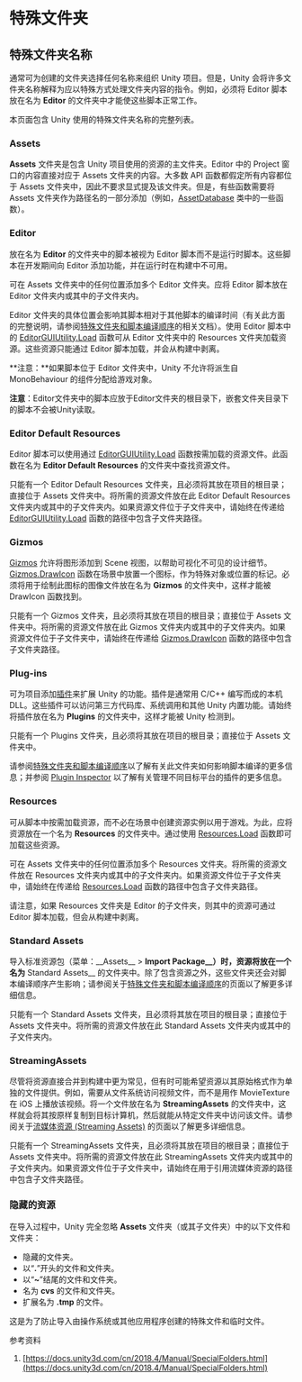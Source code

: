 # 特殊文件夹

## 特殊文件夹名称

通常可为创建的文件夹选择任何名称来组织 Unity 项目。但是，Unity 会将许多文件夹名称解释为应以特殊方式处理文件夹内容的指令。例如，必须将 Editor 脚本放在名为 **Editor** 的文件夹中才能使这些脚本正常工作。

本页面包含 Unity 使用的特殊文件夹名称的完整列表。

### Assets

**Assets** 文件夹是包含 Unity 项目使用的资源的主文件夹。Editor 中的 Project 窗口的内容直接对应于 Assets 文件夹的内容。大多数 API 函数都假定所有内容都位于 Assets 文件夹中，因此不要求显式提及该文件夹。但是，有些函数需要将 Assets 文件夹作为路径名的一部分添加（例如，[AssetDatabase](https://docs.unity3d.com/cn/2018.4/ScriptReference/AssetDatabase.html) 类中的一些函数）。

### Editor

放在名为 **Editor** 的文件夹中的脚本被视为 Editor 脚本而不是运行时脚本。这些脚本在开发期间向 Editor 添加功能，并在运行时在构建中不可用。

可在 Assets 文件夹中的任何位置添加多个 Editor 文件夹。应将 Editor 脚本放在 Editor 文件夹内或其中的子文件夹内。

Editor 文件夹的具体位置会影响其脚本相对于其他脚本的编译时间（有关此方面的完整说明，请参阅[特殊文件夹和脚本编译顺序](https://docs.unity3d.com/cn/2018.4/Manual/ScriptCompileOrderFolders.html)的相关文档）。使用 Editor 脚本中的 [EditorGUIUtility.Load](https://docs.unity3d.com/cn/2018.4/ScriptReference/EditorGUIUtility.Load.html) 函数可从 Editor 文件夹中的 Resources 文件夹加载资源。这些资源只能通过 Editor 脚本加载，并会从构建中剥离。

**注意：**如果脚本位于 Editor 文件夹中，Unity 不允许将派生自 MonoBehaviour 的组件分配给游戏对象。

**注意**：Editor文件夹中的脚本应放于Editor文件夹的根目录下，嵌套文件夹目录下的脚本不会被Unity读取。

### Editor Default Resources

Editor 脚本可以使用通过 [EditorGUIUtility.Load](https://docs.unity3d.com/cn/2018.4/ScriptReference/EditorGUIUtility.Load.html) 函数按需加载的资源文件。此函数在名为 **Editor Default Resources** 的文件夹中查找资源文件。

只能有一个 Editor Default Resources 文件夹，且必须将其放在项目的根目录；直接位于 Assets 文件夹中。将所需的资源文件放在此 Editor Default Resources 文件夹内或其中的子文件夹内。如果资源文件位于子文件夹中，请始终在传递给 [EditorGUIUtility.Load](https://docs.unity3d.com/cn/2018.4/ScriptReference/EditorGUIUtility.Load.html) 函数的路径中包含子文件夹路径。

### Gizmos

[Gizmos](https://docs.unity3d.com/cn/2018.4/ScriptReference/Gizmos.html) 允许将图形添加到 Scene 视图，以帮助可视化不可见的设计细节。[Gizmos.DrawIcon](https://docs.unity3d.com/cn/2018.4/ScriptReference/Gizmos.DrawIcon.html) 函数在场景中放置一个图标，作为特殊对象或位置的标记。必须将用于绘制此图标的图像文件放在名为 **Gizmos** 的文件夹中，这样才能被 DrawIcon 函数找到。

只能有一个 Gizmos 文件夹，且必须将其放在项目的根目录；直接位于 Assets 文件夹中。将所需的资源文件放在此 Gizmos 文件夹内或其中的子文件夹内。如果资源文件位于子文件夹中，请始终在传递给 [Gizmos.DrawIcon](https://docs.unity3d.com/cn/2018.4/ScriptReference/Gizmos.DrawIcon.html) 函数的路径中包含子文件夹路径。

### Plug-ins

可为项目添加[插件](https://docs.unity3d.com/cn/2018.4/Manual/Plugins.html)来扩展 Unity 的功能。插件是通常用 C/C++ 编写而成的本机 DLL。这些插件可以访问第三方代码库、系统调用和其他 Unity 内置功能。请始终将插件放在名为 **Plugins** 的文件夹中，这样才能被 Unity 检测到。

只能有一个 Plugins 文件夹，且必须将其放在项目的根目录；直接位于 Assets 文件夹中。

请参阅[特殊文件夹和脚本编译顺序](https://docs.unity3d.com/cn/2018.4/Manual/ScriptCompileOrderFolders.html)以了解有关此文件夹如何影响脚本编译的更多信息；并参阅 [Plugin Inspector](https://docs.unity3d.com/cn/2018.4/Manual/PluginInspector.html) 以了解有关管理不同目标平台的插件的更多信息。

### Resources

可从脚本中按需加载资源，而不必在场景中创建资源实例以用于游戏。为此，应将资源放在一个名为 **Resources** 的文件夹中。通过使用 [Resources.Load](https://docs.unity3d.com/cn/2018.4/ScriptReference/Resources.Load.html) 函数即可加载这些资源。

可在 Assets 文件夹中的任何位置添加多个 Resources 文件夹。将所需的资源文件放在 Resources 文件夹内或其中的子文件夹内。如果资源文件位于子文件夹中，请始终在传递给 [Resources.Load](https://docs.unity3d.com/cn/2018.4/ScriptReference/Resources.Load.html) 函数的路径中包含子文件夹路径。

请注意，如果 Resources 文件夹是 Editor 的子文件夹，则其中的资源可通过 Editor 脚本加载，但会从构建中剥离。

### Standard Assets

导入标准资源包（菜单：\_\_Assets\_\_ > **Import Package\_\_）时，资源将放在一个名为** Standard Assets\_\_ 的文件夹中。除了包含资源之外，这些文件夹还会对脚本编译顺序产生影响；请参阅关于[特殊文件夹和脚本编译顺序](https://docs.unity3d.com/cn/2018.4/Manual/ScriptCompileOrderFolders.html)的页面以了解更多详细信息。

只能有一个 Standard Assets 文件夹，且必须将其放在项目的根目录；直接位于 Assets 文件夹中。将所需的资源文件放在此 Standard Assets 文件夹内或其中的子文件夹内。

### StreamingAssets

尽管将资源直接合并到构建中更为常见，但有时可能希望资源以其原始格式作为单独的文件提供。例如，需要从文件系统访问视频文件，而不是用作 MovieTexture 在 iOS 上播放该视频。将一个文件放在名为 **StreamingAssets** 的文件夹中，这样就会将其按原样复制到目标计算机，然后就能从特定文件夹中访问该文件。请参阅关于[流媒体资源 (Streaming Assets)](https://docs.unity3d.com/cn/2018.4/Manual/StreamingAssets.html) 的页面以了解更多详细信息。

只能有一个 StreamingAssets 文件夹，且必须将其放在项目的根目录；直接位于 Assets 文件夹中。将所需的资源文件放在此 StreamingAssets 文件夹内或其中的子文件夹内。如果资源文件位于子文件夹中，请始终在用于引用流媒体资源的路径中包含子文件夹路径。

### 隐藏的资源

在导入过程中，Unity 完全忽略 **Assets** 文件夹（或其子文件夹）中的以下文件和文件夹：

* 隐藏的文件夹。
* 以“**.**”开头的文件和文件夹。
* 以“**\~**”结尾的文件和文件夹。
* 名为 **cvs** 的文件和文件夹。
* 扩展名为 **.tmp** 的文件。

这是为了防止导入由操作系统或其他应用程序创建的特殊文件和临时文件。

参考资料

1. [https://docs.unity3d.com/cn/2018.4/Manual/SpecialFolders.html](https://docs.unity3d.com/cn/2018.4/Manual/SpecialFolders.html)
